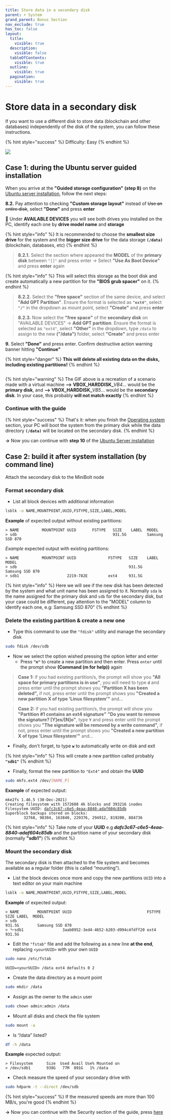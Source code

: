 ```yaml
---
title: Store data in a secondary disk
parent: + System
grand_parent: Bonus Section
nav_exclude: true
has_toc: false
layout:
  title:
    visible: true
  description:
    visible: false
  tableOfContents:
    visible: true
  outline:
    visible: true
  pagination:
    visible: true
---
```


# Store data in a secondary disk

If you want to use a different disk to store data (blockchain and other databases) independently of the disk of the system, you can follow these instructions.

{% hint style="success" %}
Difficulty: Easy
{% endhint %}

![](../../images/store-data-secondary-disk.PNG)

## Case 1: during the Ubuntu server guided installation

When you arrive at the **"Guided storage configuration"** **(step 8)** on the [Ubuntu server installation](broken-reference/), follow the next steps:

**8.2.** Pay attention to checking **"Custom storage layout"** instead of ~~Use an entire disk~~, select **"Done"** and press **enter**

📝 Under **AVAILABLE DEVICES** you will see both drives you installed on the PC, identify each one by **drive model name** and **storage**

{% hint style="info" %}
It is recommended to choose the **smallest size drive** for the system and the **bigger size drive** for the data storage **`(/data)`** (blockchain, databases, etc)
{% endhint %}

> **8.2.1.** Select the section where appeared the **MODEL** of the **primary disk** between `"[]"` and press enter -> Select **"Use As Boot Device"** and press **enter** again

{% hint style="info" %}
This will select this storage as the boot disk and create automatically a new partition for the **"BIOS grub spacer"** on it.
{% endhint %}

> **8.2.2.** Select the **"free space"** section of the same device, and select **"Add GPT Partition"**. Ensure the format is selected as **`"ext4"`**, select **`"/"`** in the dropdown as mount point, select **"Create"** and press **enter**

> **8.2.3.** Now select the **"free space"** of the **secondary disk** on "AVAILABLE DEVICES" -> **Add GPT partition**. Ensure the format is selected as `"ext4"`, select **"Other"** in the dropdown, type `/data` to assign to the new **("/data")** folder, select **"Create"** and press enter

**9.** Select **"Done"** and press enter. Confirm destructive action warning banner hitting **"Continue"**

{% hint style="danger" %}
**This will delete all existing data on the disks, including existing partitions!**
{% endhint %}

<figure><img src="../../.gitbook/assets/storage-secondary-disk.gif" alt=""><figcaption></figcaption></figure>

{% hint style="warning" %}
The GIF above is a recreation of a scenario made with a virtual machine **-->** **VBOX\_HARDDISK\_**_VB4_... would be the **primary disk**, and **-->** **VBOX\_HARDDISK\_**_VB5_... would be the **secondary disk**. In your case, this probably **will not match exactly**
{% endhint %}

### Continue with the guide

{% hint style="success" %}
That's it: when you finish the [Operating system](../../index-1/operating-system.md) section, your PC will boot the system from the primary disk while the data directory **`(/data)`** will be located on the secondary disk.
{% endhint %}

**->** Now you can continue with **step 10** of the [Ubuntu Server installation](../../index-1/operating-system.md#ubuntu-server-installation)

## **Case 2: build it after system installation (by command line)**

Attach the secondary disk to the MiniBolt node

### **Format secondary disk**

* List all block devices with additional information

```sh
lsblk -o NAME,MOUNTPOINT,UUID,FSTYPE,SIZE,LABEL,MODEL
```

**Example** of expected output without existing partitions:

```
> NAME          MOUNTPOINT UUID       FSTYPE   SIZE    LABEL  MODEL
> sdb                                          931.5G         Samsung SSD 870
```

_Example_ expected output with existing partitions:

```
> NAME          MOUNTPOINT UUID              FSTYPE   SIZE    LABEL  MODEL
> sdb                                                 931.5G         Samsung SSD 870
> sdb1                     2219-782E         ext4     931.5G
```

{% hint style="info" %}
Here we will see if the new disk has been detected by the system and what unit name has been assigned to it. Normally `sda` is the name assigned for the primary disk and `sdb` for the secondary disk, but your case could be different, pay attention to the "MODEL" column to identify each one, e.g: Samsung SSD 870"
{% endhint %}

### **Delete the existing partition & create a new one**

* Type this command to use the `"fdisk"` utility and manage the secondary disk

```sh
sudo fdisk /dev/sdb
```

* Now we select the option wished pressing the option letter and enter
  * Press **`"n"`** to create a new partition and then enter. Press `enter` until the prompt show **(Command (m for help))** again

> **Case 1:** if you had existing partition/s, the prompt will show you **"All space for primary partitions is in use"**, you will need to type **`d`** and press enter until the prompt shows you **"Partition X has been deleted",** if not, press enter until the prompt shows you **"Created a new partition X of type 'Linux filesystem'"** and...

> **Case 2:** if you had existing partition/s, the prompt will show you **"Partition #1 contains an ext4 signature"** **"Do you want to remove the signature? \[Y]es/\[N]o"**, type **`Y`** and press enter until the prompt shows you **"The signature will be removed by a write command",** if not, press enter until the prompt shows you **"Created a new partition X of type 'Linux filesystem'"** and...

* Finally, don't forget, to type **`w`** to automatically write on disk and exit

{% hint style="info" %}
This will create a new partition called probably **`"sdb1"`**
{% endhint %}

* Finally, format the new partition to `"Ext4"` and obtain the **UUID**

```sh
sudo mkfs.ext4 /dev/[NAME_P]
```

**Example** of expected output:

<pre><code>mke2fs 1.46.5 (30-Dec-2021)
Creating filesystem with 1572608 4k blocks and 393216 inodes
Filesystem UUID: <a data-footnote-ref href="#user-content-fn-1">dafc3c67-c6e5-4eaa-8840-adaf604c85db</a>
Superblock backups stored on blocks:
        32768, 98304, 163840, 229376, 294912, 819200, 884736
</code></pre>

{% hint style="info" %}
Take note of your **UUID** e.g _**dafc3c67-c6e5-4eaa-8840-adaf604c85db**_ and the partition name of your secondary disk (normally **"sdb1"**)
{% endhint %}

### **Mount the secondary disk**

The secondary disk is then attached to the file system and becomes available as a regular folder (this is called “mounting”).

* List the block devices once more and copy the new partitions `UUID` into a text editor on your main machine

```sh
lsblk -o NAME,MOUNTPOINT,UUID,FSTYPE,SIZE,LABEL,MODEL
```

**Example** of expected output:

```
> NAME        MOUNTPOINT UUID                                 FSTYPE   SIZE LABEL  MODEL
> sdb                                                                931.5G        Samsung SSD 870
> └─sdb1                 3aab0952-3ed4-4652-b203-d994c4fdff20 ext4   931.5G
```

* Edit the `"fstab"` file and add the following as a new line **at the end**, replacing `<yourUUID>` with your own `UUID`

```sh
sudo nano /etc/fstab
```

```
UUID=<yourUUID> /data ext4 defaults 0 2
```

* Create the data directory as a mount point

```sh
sudo mkdir /data
```

* Assign as the owner to the `admin` user

```sh
sudo chown admin:admin /data
```

* Mount all disks and check the file system

```sh
sudo mount -a
```

* Is “/data” listed?

```sh
df -h /data
```

**Example** expected output:

```
> Filesystem      Size  Used Avail Use% Mounted on
> /dev/sdb1       938G   77M  891G   1% /data
```

* Check measure the speed of your secondary drive with

```sh
sudo hdparm -t --direct /dev/sdb
```

{% hint style="success" %}
If the measured speeds are more than 100 MB/s, you're good
{% endhint %}

**->** Now you can continue with the Security section of the guide, press [here](../../index-1/security.md)

[^1]: Note this

